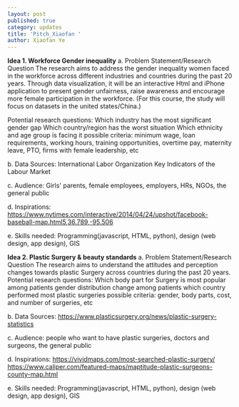 ```yaml
---
layout: post
published: true
category: updates
title: 'Pitch_Xiaofan '
author: Xiaofan Ye
---
```


**Idea 1. Workforce Gender inequality**
a. Problem Statement/Research Question 
The research aims to address the gender inequality women faced in the workforce across different industries and countries during the past 20 years. Through data visualization, it will be an interactive Html and iPhone application to present gender unfairness, raise awareness and encourage more female participation in the workforce. (For this course, the study will focus on datasets in the united states/China.)

Potential research questions:
Which industry has the most significant gender gap
Which country/region has the worst situation
Which ethnicity and age group is facing it 
possible criteria: minimum wage, loan requirements, working hours, training opportunities, overtime pay, maternity leave, PTO, firms with female leadership, etc

 b. Data Sources:
International Labor Organization 
Key Indicators of the Labour Market

 c. Audience: 
Girls' parents, female employees, employers, HRs, NGOs, the general public

 d. Inspirations: 
https://www.nytimes.com/interactive/2014/04/24/upshot/facebook-baseball-map.html5,36.789,-95.506

 e. Skills needed: 
Programming(javascript, HTML, python), design (web design, app design), GIS


**Idea 2. Plastic Surgery & beauty standards**
a. Problem Statement/Research Question 
The research aims to understand the attitudes and perception changes towards plastic Surgery across countries during the past 20 years.
Potential research questions: 
Which body part for Surgery is most popular among patients
gender distribution change among patients
which country performed most plastic surgeries
possible criteria: gender, body parts, cost, and number of surgeries, etc

 b. Data Sources: 
https://www.plasticsurgery.org/news/plastic-surgery-statistics

 c. Audience:
people who want to have plastic surgeries, doctors and surgeons, the general public

 d. Inspirations: 
https://vividmaps.com/most-searched-plastic-surgery/
https://www.caliper.com/featured-maps/maptitude-plastic-surgeons-county-map.html

 e. Skills needed: 
Programming(javascript, HTML, python), design (web design, app design), GIS